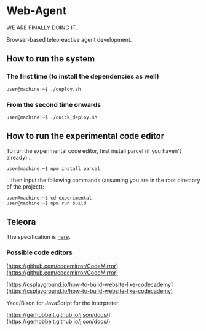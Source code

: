 # Web-Agent

WE ARE FINALLY DOING IT.

Browser-based teleoreactive agent development.

## How to run the system

### The first time (to install the dependencies as well)

```console
user@machine:~$ ./deploy.sh
```

### From the second time onwards

```console
user@machine:~$ ./quick_deploy.sh
```

## How to run the experimental code editor

To run the experimental code editor, first install parcel (if you haven't already)...

```console
user@machine:~$ npm install parcel
```

...then input the following commands (assuming you are in the root directory of the project):

```console
user@machine:~$ cd experimental
user@machine:~$ npm run build
```

## Teleora

The specification is [here](TELEORA.md).

### Possible code editors

[https://github.com/codemirror/CodeMirror](https://github.com/codemirror/CodeMirror)

[https://csplayground.io/how-to-build-website-like-codecademy](https://csplayground.io/how-to-build-website-like-codecademy)

Yacc/Bison for JavaScript for the interpreter

[https://gerhobbelt.github.io/jison/docs/](https://gerhobbelt.github.io/jison/docs/)
